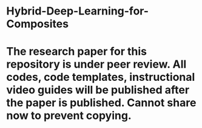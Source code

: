 # Hybrid-Deep-Learning-for-Composites
# The research paper for this repository is under peer review. All codes, code templates, instructional video guides will be published after the paper is published. Cannot share now to prevent copying.

